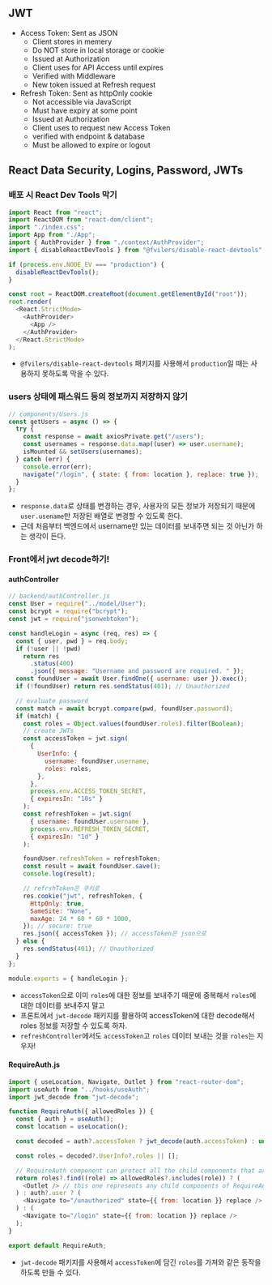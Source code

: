 ## JWT

- Access Token: Sent as JSON
  - Client stores in memery
  - Do NOT store in local storage or cookie
  - Issued at Authorization
  - Client uses for API Access until expires
  - Verified with Middleware
  - New token issued at Refresh request
- Refresh Token: Sent as httpOnly cookie
  - Not accessible via JavaScript
  - Must have expiry at some point
  - Issued at Authorization
  - Client uses to request new Access Token
  - verified with endpoint & database
  - Must be allowed to expire or logout

## React Data Security, Logins, Password, JWTs

### 배포 시 React Dev Tools 막기

```js
import React from "react";
import ReactDOM from "react-dom/client";
import "./index.css";
import App from "./App";
import { AuthProvider } from "./context/AuthProvider";
import { disableReactDevTools } from "@fvilers/disable-react-devtools";

if (process.env.NODE_EV === "production") {
  disableReactDevTools();
}

const root = ReactDOM.createRoot(document.getElementById("root"));
root.render(
  <React.StrictMode>
    <AuthProvider>
      <App />
    </AuthProvider>
  </React.StrictMode>
);
```

- `@fvilers/disable-react-devtools` 패키지를 사용해서 `production`일 때는 사용하지 못하도록 막을 수 있다.

### users 상태에 패스워드 등의 정보까지 저장하지 않기

```js
// components/Users.js
const getUsers = async () => {
  try {
    const response = await axiosPrivate.get("/users");
    const usernames = response.data.map((user) => user.username);
    isMounted && setUsers(usernames);
  } catch (err) {
    console.error(err);
    navigate("/login", { state: { from: location }, replace: true });
  }
};
```

- `response.data`로 상태를 변경하는 경우, 사용자의 모든 정보가 저장되기 때문에 `user.usename`만 저장된 배열로 변경할 수 있도록 한다.
- 근데 처음부터 백엔드에서 username만 있는 데이터를 보내주면 되는 것 아닌가 하는 생각이 든다.

### Front에서 jwt decode하기!

#### authController

```js
// backend/authController.js
const User = require("../model/User");
const bcrypt = require("bcrypt");
const jwt = require("jsonwebtoken");

const handleLogin = async (req, res) => {
  const { user, pwd } = req.body;
  if (!user || !pwd)
    return res
      .status(400)
      .json({ message: "Username and password are required. " });
  const foundUser = await User.findOne({ username: user }).exec();
  if (!foundUser) return res.sendStatus(401); // Unauthorized

  // evaluate password
  const match = await bcrypt.compare(pwd, foundUser.password);
  if (match) {
    const roles = Object.values(foundUser.roles).filter(Boolean);
    // create JWTs
    const accessToken = jwt.sign(
      {
        UserInfo: {
          username: foundUser.username,
          roles: roles,
        },
      },
      process.env.ACCESS_TOKEN_SECRET,
      { expiresIn: "10s" }
    );
    const refreshToken = jwt.sign(
      { username: foundUser.username },
      process.env.REFRESH_TOKEN_SECRET,
      { expiresIn: "1d" }
    );

    foundUser.refreshToken = refreshToken;
    const result = await foundUser.save();
    console.log(result);

    // refrshToken은 쿠키로
    res.cookie("jwt", refreshToken, {
      HttpOnly: true,
      SameSite: "None",
      maxAge: 24 * 60 * 60 * 1000,
    }); // secure: true
    res.json({ accessToken }); // accessToken은 json으로
  } else {
    res.sendStatus(401); // Unauthorized
  }
};

module.exports = { handleLogin };
```

- `accessToken`으로 이미 `roles`에 대한 정보를 보내주기 때문에 중복해서 `roles`에 대한 데이터를 보내주지 말고
- 프론트에서 `jwt-decode` 패키지를 활용하여 accessToken에 대한 decode해서 roles 정보를 저장할 수 있도록 하자.
- `refreshController`에서도 `accessToken`고 `roles` 데이터 보내는 것을 `roles`는 지우자!

#### RequireAuth.js

```js
import { useLocation, Navigate, Outlet } from "react-router-dom";
import useAuth from "../hooks/useAuth";
import jwt_decode from "jwt-decode";

function RequireAuth({ allowedRoles }) {
  const { auth } = useAuth();
  const location = useLocation();

  const decoded = auth?.accessToken ? jwt_decode(auth.accessToken) : undefined;

  const roles = decoded?.UserInfo?.roles || [];

  // RequireAuth component can protect all the child components that are nested inside of it.
  return roles?.find((role) => allowedRoles?.includes(role)) ? (
    <Outlet /> // this one represents any child components of RequireAuth
  ) : auth?.user ? (
    <Navigate to="/unauthorized" state={{ from: location }} replace /> // user는 있는데 해당하는 roles가 없는 경우
  ) : (
    <Navigate to="/login" state={{ from: location }} replace />
  );
}

export default RequireAuth;
```

- `jwt-decode` 패키지를 사용해서 `accessToken`에 담긴 `roles`를 가져와 같은 동작을 하도록 만들 수 있다.
